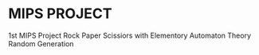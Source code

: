 # MIPS PROJECT
 1st MIPS Project Rock Paper Scissiors with Elementory Automaton Theory Random Generation
